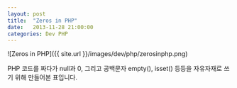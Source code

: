 ```yaml
---
layout: post
title:  "Zeros in PHP"
date:   2013-11-28 21:00:00
categories: Dev PHP
---
```


![Zeros in PHP]({{ site.url }}/images/dev/php/zerosinphp.png)

PHP 코드를 짜다가 null과 0, 그리고 공백문자 empty(), isset() 등등을 자유자재로 쓰기 위해 만들어본 표입니다.
